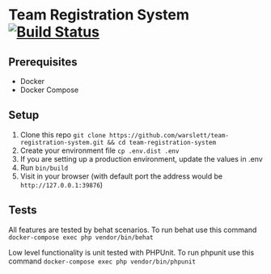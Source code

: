 # Team Registration System [![Build Status](https://circleci.com/gh/warslett/team-registration-system.png?style=shield)](https://circleci.com/gh/warslett/team-registration-system)
## Prerequisites
* Docker
* Docker Compose

## Setup
1. Clone this repo `git clone https://github.com/warslett/team-registration-system.git && cd team-registration-system`
2. Create your environment file `cp .env.dist .env`
3. If you are setting up a production environment, update the values in .env
4. Run `bin/build`
5. Visit in your browser (with default port the address would be `http://127.0.0.1:39876`)

## Tests
All features are tested by behat scenarios. To run behat use this command
`docker-compose exec php vendor/bin/behat`

Low level functionality is unit tested with PHPUnit. To run phpunit use this command
`docker-compose exec php vendor/bin/phpunit`
